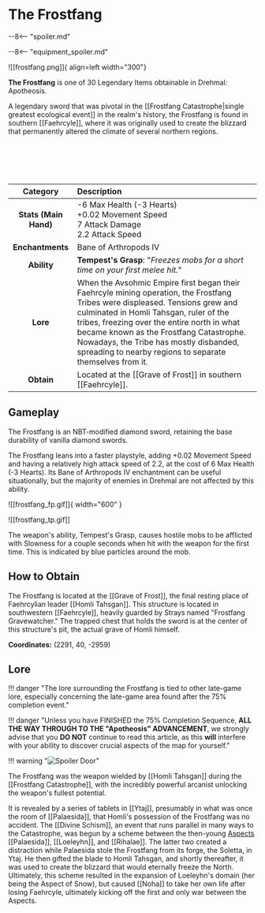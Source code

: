# The Frostfang

--8<-- "spoiler.md"

--8<-- "equipment_spoiler.md"

![[frostfang.png]]{ align=left width="300"}

**The Frostfang** is one of 30 Legendary Items obtainable in Drehmal: Apotheosis.

A legendary sword that was pivotal in the [[Frostfang Catastrophe|single greatest ecological event]] in the realm's history, the Frostfang is found in southern [[Faehrcyle]], where it was originally used to create the blizzard that permanently altered the climate of several northern regions. 

<br> <br> <br> <br>

| Category | Description |
|:--------------------------------:|:-----------------------------------------------------------------------------------------------------------------------------------------------------------------------------|
| **Stats (Main Hand)**         | -6 Max Health (-3 Hearts) <br> +0.02 Movement Speed <br> 7 Attack Damage <br> 2.2 Attack Speed         |
| **Enchantments**              | Bane of Arthropods IV |
| **Ability**                   | **Tempest's Grasp**: "*Freezes mobs for a short time on your first melee hit.*" |
| **Lore**                      | When the Avsohmic Empire first began their Faehrcyle mining operation, the Frostfang Tribes were displeased. Tensions grew and culminated in Homli Tahsgan, ruler of the tribes, freezing over the entire north in what became known as the Frostfang Catastrophe. Nowadays, the Tribe has mostly disbanded, spreading to nearby regions to separate themselves from it. |
| **Obtain**                    | Located at the [[Grave of Frost]] in southern [[Faehrcyle]].   |

## Gameplay
The Frostfang is an NBT-modified diamond sword, retaining the base durability of vanilla diamond swords.

The Frostfang leans into a faster playstyle, adding +0.02 Movement Speed and having a relatively high attack speed of 2.2, at the cost of 6 Max Health (-3 Hearts). Its Bane of Arthropods IV enchantment can be useful situationally, but the majority of enemies in Drehmal are not affected by this ability.

![[frostfang_fp.gif]]{ width="600" }

![[frostfang_tp.gif]]

The weapon's ability, Tempest's Grasp, causes hostile mobs to be afflicted with Slowness for a couple seconds when hit with the weapon for the first time. This is indicated by blue particles around the mob.

## How to Obtain
The Frostfang is located at the [[Grave of Frost]], the final resting place of Faehrcylian leader [[Homli Tahsgan]]. This structure is located in southwestern [[Faehrcyle]], heavily guarded by Strays named "Frostfang Gravewatcher." The trapped chest that holds the sword is at the center of this structure's pit, the actual grave of Homli himself.

**Coordinates:** (2291, 40, -2959)

## Lore

!!! danger "The lore surrounding the Frostfang is tied to other late-game lore, especially concerning the late-game area found after the 75% completion event."

!!! danger "Unless you have FINISHED the 75% Completion Sequence, **ALL THE WAY THROUGH TO THE "Apotheosis" ADVANCEMENT**, we strongly advise that you **DO NOT** continue to read this article, as this **will** interfere with your ability to discover crucial aspects of the map for yourself."

!!! warning "![Spoiler Door](/assets/img/spoiler_door.png)"

The Frostfang was the weapon wielded by [[Homli Tahsgan]] during the [[Frostfang Catastrophe]], with the incredibly powerful arcanist unlocking the weapon's fullest potential. 

It is revealed by a series of tablets in [[Ytaj]], presumably in what was once the room of [[Palaesida]], that Homli's possession of the Frostfang was no accident. The [[Divine Schism]], an event that runs parallel in many ways to the Catastrophe, was begun by a scheme between the then-young [Aspects](/Lore/Higher_Beings/Aspects/) [[Palaesida]], [[Loeleyhn]], and [[Rihalae]]. The latter two created a distraction while Palaesida stole the Frostfang from its forge, the Soletta, in Ytaj. He then gifted the blade to Homli Tahsgan, and shortly thereafter, it was used to create the blizzard that would eternally freeze the North. Ultimately, this scheme resulted in the expansion of Loeleyhn's domain (her being the Aspect of Snow), but caused [[Noha]] to take her own life after losing Faehrcyle, ultimately kicking off the first and only war between the Aspects.